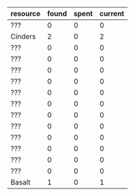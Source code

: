 | resource | found | spent | current |
| -------- | ----- | ----- | ------- |
| ???      | 0     | 0     | 0       |
| Cinders  | 2     | 0     | 2       |
| ???      | 0     | 0     | 0       |
| ???      | 0     | 0     | 0       |
| ???      | 0     | 0     | 0       |
| ???      | 0     | 0     | 0       |
| ???      | 0     | 0     | 0       |
| ???      | 0     | 0     | 0       |
| ???      | 0     | 0     | 0       |
| ???      | 0     | 0     | 0       |
| ???      | 0     | 0     | 0       |
| ???      | 0     | 0     | 0       |
| ???      | 0     | 0     | 0       |
| ???      | 0     | 0     | 0       |
| Basalt   | 1     | 0     | 1       |